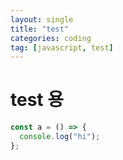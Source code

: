 ```yaml
---
layout: single
title: "test"
categories: coding
tag: [javascript, test]
---
```


# test 용

```javascript
const a = () => {
  console.log("hi");
};
```

